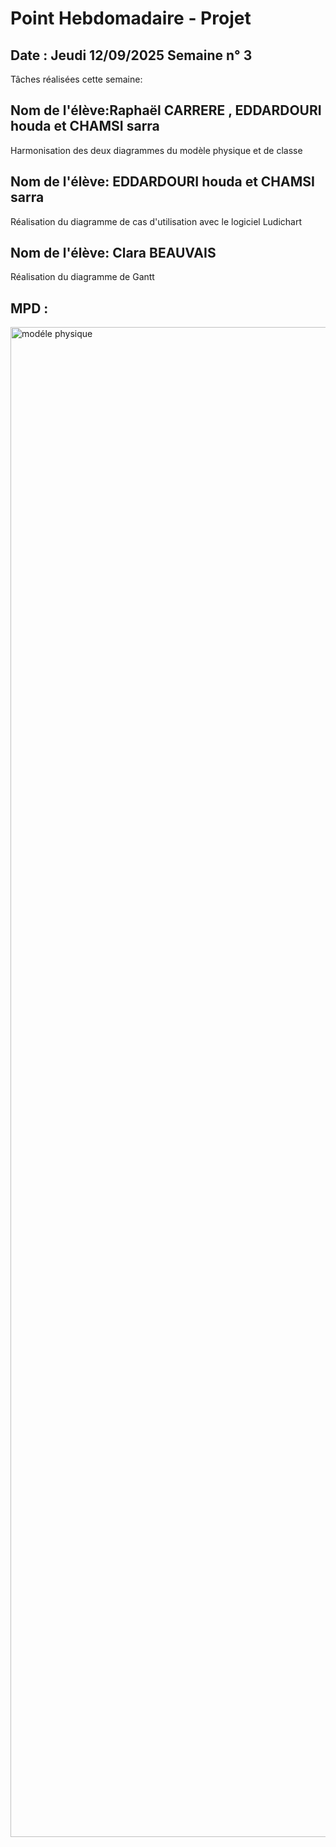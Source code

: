 # Point Hebdomadaire - Projet

## Date : Jeudi 12/09/2025 Semaine n° 3

Tâches réalisées cette semaine:
## Nom de l'élève:Raphaël CARRERE , EDDARDOURI houda et CHAMSI sarra
Harmonisation des deux diagrammes du modèle physique et de classe 
## Nom de l'élève: EDDARDOURI houda et CHAMSI sarra
Réalisation du diagramme de cas d'utilisation avec le logiciel Ludichart 
## Nom de l'élève: Clara BEAUVAIS
Réalisation du diagramme de Gantt


## MPD :
<img width="2345" height="2416" alt="modéle physique" src="https://github.com/user-attachments/assets/19565ccf-a4d2-452f-82a0-707b67c64fbc" />



